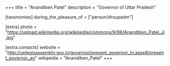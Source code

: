 +++
title = "Anandiben Patel"
description = "Governor of Uttar Pradesh"

[taxonomies]
during_the_pleasure_of = ["person/droupadm"]

[extra]
photo = "https://upload.wikimedia.org/wikipedia/commons/9/96/Anandiben_Patel_Ji.jpg"

[extra.contacts]
website = "http://uplegisassembly.gov.in/governor/present_governor_hi.aspx#/present_governor_en"
wikipedia = "Anandiben_Patel"
+++